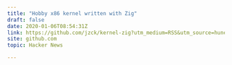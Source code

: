 ```yaml
---
title: "Hobby x86 kernel written with Zig"
draft: false
date: 2020-01-06T08:54:31Z
link: https://github.com/jzck/kernel-zig?utm_medium=RSS&utm_source=hune
site: github.com
topic: Hacker News  

---
```

